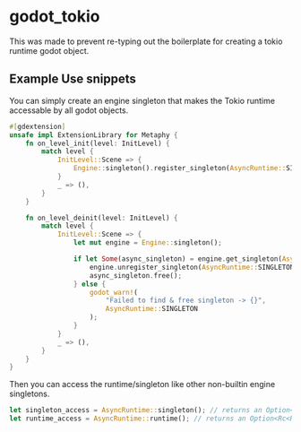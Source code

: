 # godot_tokio

This was made to prevent re-typing out the boilerplate for creating a tokio runtime godot object.

## Example Use snippets

You can simply create an engine singleton that makes the Tokio runtime accessable by all godot objects.

```rs
#[gdextension]
unsafe impl ExtensionLibrary for Metaphy {
    fn on_level_init(level: InitLevel) {
        match level {
            InitLevel::Scene => {
                Engine::singleton().register_singleton(AsyncRuntime::SINGLETON, &AsyncRuntime::new_alloc());
            }
            _ => (),
        }
    }

    fn on_level_deinit(level: InitLevel) {
        match level {
            InitLevel::Scene => {
                let mut engine = Engine::singleton();

                if let Some(async_singleton) = engine.get_singleton(AsyncRuntime::SINGLETON) {
                    engine.unregister_singleton(AsyncRuntime::SINGLETON);
                    async_singleton.free();
                } else {
                    godot_warn!(
                        "Failed to find & free singleton -> {}",
                        AsyncRuntime::SINGLETON
                    );
                }
            }
            _ => (),
        }
    }
}
```

Then you can access the runtime/singleton like other non-builtin engine singletons.

```rs
let singleton_access = AsyncRuntime::singleton(); // returns an Option<Gd<AsyncRuntime>> if you need this.
let runtime_access = AsyncRuntime::runtime(); // returns an Option<Rc<Runtime>> if you want to get to the point.
```
